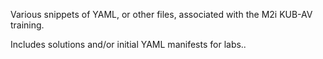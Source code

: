 
Various snippets of YAML, or other files, associated with the M2i KUB-AV training.

Includes solutions and/or initial YAML manifests for labs..



